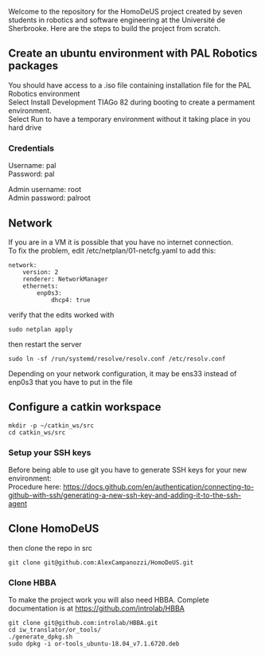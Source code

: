 Welcome to the repository for the HomoDeUS project created by seven students in robotics and software engineering at the Université de Sherbrooke.
Here are the steps to build the project from scratch.

## Create an ubuntu environment with PAL Robotics packages
You should have access to a .iso file containing installation file for the PAL Robotics environment  
Select Install Development TIAGo 82 during booting to create a permament environment.  
Select Run to have a temporary environment without it taking place in you hard drive

### Credentials
Username: pal  
Password: pal  

Admin username: root  
Admin password: palroot

## Network
If you are in a VM it is possible that you have no internet connection.  
To fix the problem, edit /etc/netplan/01-netcfg.yaml to add this:

	network:
		version: 2
		renderer: NetworkManager
		ethernets:
		    enp0s3:
		        dhcp4: true

verify that the edits worked with

	sudo netplan apply

then restart the server

	sudo ln -sf /run/systemd/resolve/resolv.conf /etc/resolv.conf

Depending on your network configuration, it may be ens33 instead of enp0s3 that you have to put in the file

## Configure a catkin workspace
	mkdir -p ~/catkin_ws/src
	cd catkin_ws/src

### Setup your SSH keys
Before being able to use git you have to generate SSH keys for your new environment:  
Procedure here: https://docs.github.com/en/authentication/connecting-to-github-with-ssh/generating-a-new-ssh-key-and-adding-it-to-the-ssh-agent

## Clone HomoDeUS
then clone the repo in src

	git clone git@github.com:AlexCampanozzi/HomoDeUS.git

### Clone HBBA
To make the project work you will also need HBBA. Complete documentation is at https://github.com/introlab/HBBA

	git clone git@github.com:introlab/HBBA.git
	cd iw_translator/or_tools/
	./generate_dpkg.sh
	sudo dpkg -i or-tools_ubuntu-18.04_v7.1.6720.deb


	

